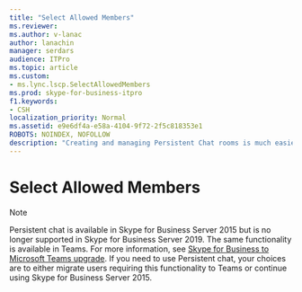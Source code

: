 ```yaml
---
title: "Select Allowed Members"
ms.reviewer: 
ms.author: v-lanac
author: lanachin
manager: serdars
audience: ITPro
ms.topic: article
ms.custom:
- ms.lync.lscp.SelectAllowedMembers
ms.prod: skype-for-business-itpro
f1.keywords:
- CSH
localization_priority: Normal
ms.assetid: e9e6df4a-e58a-4104-9f72-2f5c818353e1
ROBOTS: NOINDEX, NOFOLLOW
description: "Creating and managing Persistent Chat rooms is much easier with the correct use of categories. A Persistent Chat Administrator can define AllowedMembers and Creators for each category, and can also define the default chat room settings and behaviors that will be applied to all chat rooms created in the category. Persistent Chat Administrators create and manage categories by using the control panel or Windows PowerShell cmdlets."
---
```


# Select Allowed Members

> [!NOTE] 
> Persistent chat is available in Skype for Business Server 2015 but is no longer supported in Skype for Business Server 2019. The same functionality is available in Teams. For more information, see [Skype for Business to Microsoft Teams upgrade](https://docs.microsoft.com/MicrosoftTeams/upgrade-start-here). If you need to use Persistent chat, your choices are to either migrate users requiring this functionality to Teams or continue using Skype for Business Server 2015.
